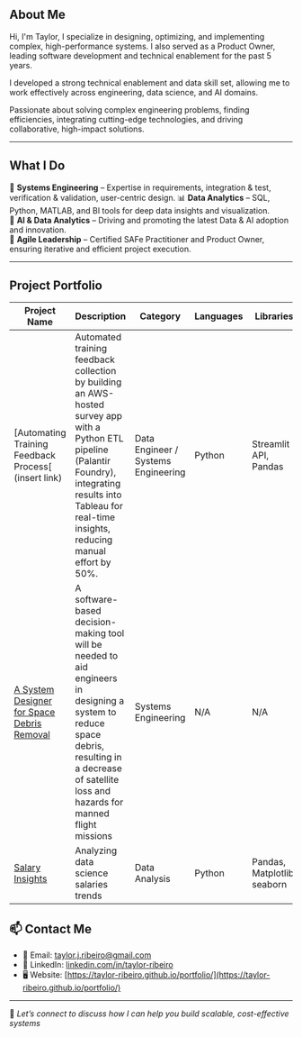 ## About Me  
Hi, I'm Taylor, I specialize in designing, optimizing, and implementing complex, high-performance systems. I also served as a Product Owner, leading software development and technical enablement for the past 5 years.

I developed a strong technical enablement and data skill set, allowing me to work effectively across engineering, data science, and AI domains.

Passionate about solving complex engineering problems, finding efficiencies, integrating cutting-edge technologies, and driving collaborative, high-impact solutions.

---

## What I Do  
🚀 **Systems Engineering** – Expertise in requirements, integration & test, verification & validation, user-centric design.
📊 **Data Analytics** – SQL, Python, MATLAB, and BI tools for deep data insights and visualization.  
🤖 **AI & Data Analytics** – Driving and promoting the latest Data & AI adoption and innovation.  
📅 **Agile Leadership** – Certified SAFe Practitioner and Product Owner, ensuring iterative and efficient project execution.  

---

## Project Portfolio
| Project Name      | Description                               | Category            | Languages       | Libraries             |
|------------------|-----------------------------------|------------------|--------------|-------------------|
| [Automating Training Feedback Process[ (insert link) | Automated training feedback collection by building an AWS-hosted survey app with a Python ETL pipeline (Palantir Foundry), integrating results into Tableau for real-time insights, reducing manual effort by 50%. | Data Engineer / Systems Engineering      | Python        | Streamlit API, Pandas |
| [A System Designer for Space Debris Removal](https://github.com/Taylor-ribeiro/portfolio/blob/main/systems%20engineering/Capstone%20Project.pptx) | A software-based decision-making tool will be needed to aid engineers in designing a system to reduce space debris, resulting in a decrease of satellite loss and hazards for manned flight missions | Systems Engineering      | N/A        | N/A |
| [Salary Insights](https://github.com/Taylor-ribeiro/sample-projects/blob/main/data-science-salaries-analysis.ipynb)  | Analyzing data science salaries trends | Data Analysis      | Python        | Pandas, Matplotlib, seaborn |


## 📫 Contact Me  
- 📧 Email: [taylor.j.ribeiro@gmail.com](mailto:taylor.j.ribeiro@gmail.com)  
- 💼 LinkedIn: [linkedin.com/in/taylor-ribeiro](https://www.linkedin.com/in/taylor-ribeiro)  
- 🖥️ Website: [https://taylor-ribeiro.github.io/portfolio/](https://taylor-ribeiro.github.io/portfolio/) 

---

🚀 *Let’s connect to discuss how I can help you build scalable, cost-effective systems*
